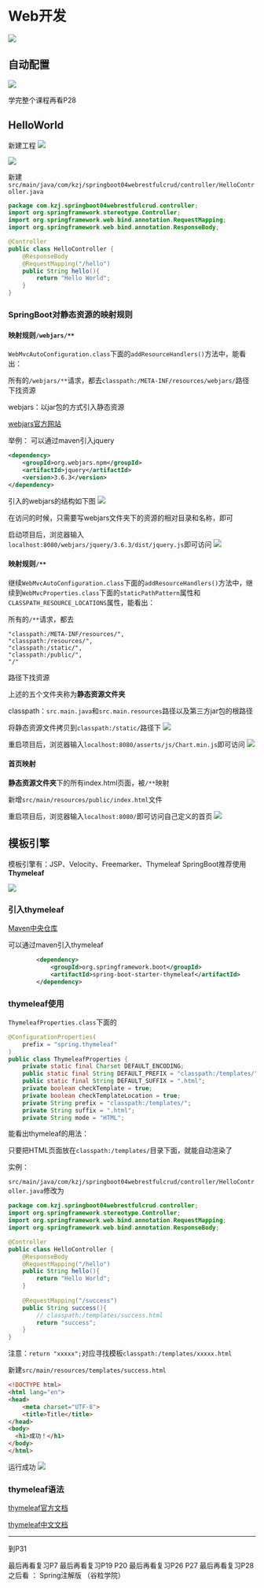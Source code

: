 # Web开发

![](resources/2023-02-18-18-08-02.png)

## 自动配置

![](resources/2023-02-18-18-08-33.png)

学完整个课程再看P28

## HelloWorld

新建工程
![](resources/2023-02-18-18-12-33.png)

![](resources/2023-02-18-18-13-34.png)

新建```src/main/java/com/kzj/springboot04webrestfulcrud/controller/HelloController.java```
```java
package com.kzj.springboot04webrestfulcrud.controller;
import org.springframework.stereotype.Controller;
import org.springframework.web.bind.annotation.RequestMapping;
import org.springframework.web.bind.annotation.ResponseBody;

@Controller
public class HelloController {
    @ResponseBody
    @RequestMapping("/hello")
    public String hello(){
        return "Hello World";
    }
}
```

### SpringBoot对静态资源的映射规则

#### 映射规则```/webjars/**```

```WebMvcAutoConfiguration.class```下面的```addResourceHandlers()```方法中，能看出：

所有的```/webjars/**```请求，都去```classpath:/META-INF/resources/webjars/```路径下找资源

webjars：以jar包的方式引入静态资源

[webjars官方网站](https://www.webjars.org/)

举例：
可以通过maven引入jquery
```xml
<dependency>
    <groupId>org.webjars.npm</groupId>
    <artifactId>jquery</artifactId>
    <version>3.6.3</version>
</dependency>
 ```

引入的webjars的结构如下图
![](resources/2023-02-18-22-09-48.png)

在访问的时候，只需要写webjars文件夹下的资源的相对目录和名称，即可

启动项目后，浏览器输入```localhost:8080/webjars/jquery/3.6.3/dist/jquery.js```即可访问
![](resources/2023-02-18-22-14-48.png)

#### 映射规则```/**```

继续```WebMvcAutoConfiguration.class```下面的```addResourceHandlers()```方法中，继续到```WebMvcProperties.class```下面的```staticPathPattern```属性和```CLASSPATH_RESOURCE_LOCATIONS```属性，能看出：

所有的```/**```请求，都去
```
"classpath:/META-INF/resources/", 
"classpath:/resources/",
"classpath:/static/", 
"classpath:/public/", 
"/"
```
路径下找资源

上述的五个文件夹称为**静态资源文件夹**

classpath：```src.main.java```和```src.main.resources```路径以及第三方jar包的根路径

将静态资源文件拷贝到```classpath:/static/```路径下
![](resources/2023-02-18-22-41-38.png)

重启项目后，浏览器输入```localhost:8080/asserts/js/Chart.min.js```即可访问
![](resources/2023-02-18-22-40-36.png)

#### 首页映射

**静态资源文件夹**下的所有index.html页面，被```/**```映射

新增```src/main/resources/public/index.html```文件

重启项目后，浏览器输入```localhost:8080/```即可访问自己定义的首页
![](resources/2023-02-18-22-50-15.png)

## 模板引擎

模板引擎有：JSP、Velocity、Freemarker、Thymeleaf
SpringBoot推荐使用**Thymeleaf**

![](resources/2023-02-18-23-00-27.png)

### 引入thymeleaf

[Maven中央仓库](https://mvnrepository.com/)

可以通过maven引入thymeleaf
```xml
        <dependency>
            <groupId>org.springframework.boot</groupId>
            <artifactId>spring-boot-starter-thymeleaf</artifactId>
        </dependency>
```

### thymeleaf使用

```ThymeleafProperties.class```下面的
```java
@ConfigurationProperties(
    prefix = "spring.thymeleaf"
)
public class ThymeleafProperties {
    private static final Charset DEFAULT_ENCODING;
    public static final String DEFAULT_PREFIX = "classpath:/templates/";
    public static final String DEFAULT_SUFFIX = ".html";
    private boolean checkTemplate = true;
    private boolean checkTemplateLocation = true;
    private String prefix = "classpath:/templates/";
    private String suffix = ".html";
    private String mode = "HTML";
 ```
能看出thymeleaf的用法：

只要把HTML页面放在```classpath:/templates/```目录下面，就能自动渲染了

实例：

```src/main/java/com/kzj/springboot04webrestfulcrud/controller/HelloController.java```修改为
```java
package com.kzj.springboot04webrestfulcrud.controller;
import org.springframework.stereotype.Controller;
import org.springframework.web.bind.annotation.RequestMapping;
import org.springframework.web.bind.annotation.ResponseBody;

@Controller
public class HelloController {
    @ResponseBody
    @RequestMapping("/hello")
    public String hello(){
        return "Hello World";
    }
    
    @RequestMapping("/success")
    public String success(){
        // classpath:/templates/success.html
        return "success";
    }
}
 ```
注意：```return "xxxxx";```对应寻找模板```classpath:/templates/xxxxx.html```

新建```src/main/resources/templates/success.html```
```html
<!DOCTYPE html>
<html lang="en">
<head>
    <meta charset="UTF-8">
    <title>Title</title>
</head>
<body>
  <h1>成功！</h1>
</body>
</html>
```

运行成功
![](resources/2023-02-18-23-40-20.png)

### thymeleaf语法

[thymeleaf官方文档](https://www.thymeleaf.org/doc/tutorials/3.0/usingthymeleaf.html)

[thymeleaf中文文档](https://fanlychie.github.io/post/thymeleaf.html)











---
到P31

最后再看复习P7
最后再看复习P19 P20
最后再看复习P26 P27
最后再看复习P28
之后看 ： Spring注解版 （谷粒学院）

